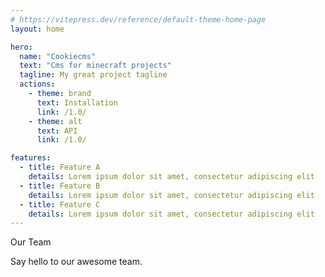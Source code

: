 ```yaml
---
# https://vitepress.dev/reference/default-theme-home-page
layout: home

hero:
  name: "Cookiecms"
  text: "Cms for minecraft projects"
  tagline: My great project tagline
  actions:
    - theme: brand
      text: Installation
      link: /1.0/
    - theme: alt
      text: API
      link: /1.0/

features:
  - title: Feature A
    details: Lorem ipsum dolor sit amet, consectetur adipiscing elit
  - title: Feature B
    details: Lorem ipsum dolor sit amet, consectetur adipiscing elit
  - title: Feature C
    details: Lorem ipsum dolor sit amet, consectetur adipiscing elit
---
```


<script setup>
import { VPTeamMembers } from 'vitepress/theme'

const members = [
  {
    avatar: 'https://avatars.githubusercontent.com/u/88631273?v=4',
    name: 'Coffeewithoutsugar',
    title: 'Devloper',
    links: [
      { icon: 'github', link: 'https://github.com/Wonkiest29' },
      { icon: 'discord', link: 'https://discord.gg/3ggAmneTss' }
    ]
  },
]
</script>



Our Team

Say hello to our awesome team.

<VPTeamMembers size="small" :members="members" />
